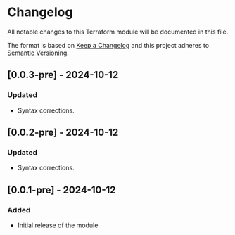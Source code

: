 # Changelog

All notable changes to this Terraform module will be documented in this file.

The format is based on [Keep a Changelog](https://keepachangelog.com/en/1.0.0/) and this project adheres to [Semantic Versioning](https://semver.org/spec/v2.0.0.html).

## [0.0.3-pre] - 2024-10-12

### Updated
- Syntax corrections.

## [0.0.2-pre] - 2024-10-12

### Updated
- Syntax corrections.

## [0.0.1-pre] - 2024-10-12

### Added
- Initial release of the module